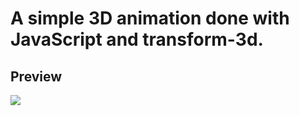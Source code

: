 # A simple 3D animation done with JavaScript and transform-3d.

## Preview

![](https://github.com/IvanXh0/3d-animation-vanillaJS/preview.gif)
